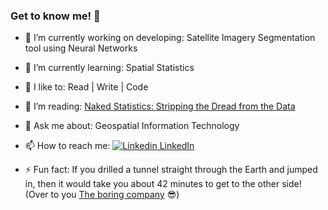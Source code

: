 ### Get to know me! 👋



- 🔭 I’m currently working on developing: Satellite Imagery Segmentation tool using Neural Networks
- 🌱 I’m currently learning: Spatial Statistics
- 🤔 I like to: Read | Write | Code
- 👯 I’m reading: [Naked Statistics: Stripping the Dread from the Data](https://www.goodreads.com/user/show/87327997-naomi-thiru)
- 💬 Ask me about: Geospatial Information Technology
- 📫 How to reach me: [![Linkedin](https://i.stack.imgur.com/gVE0j.png) LinkedIn](https://www.linkedin.com/in/naomithiru/)


- ⚡ Fun fact: If you drilled a tunnel straight through the Earth and jumped in, then it would take you about 42 minutes to get to the other side! (Over to you [The boring company](https://www.boringcompany.com/projects) :sunglasses:)

